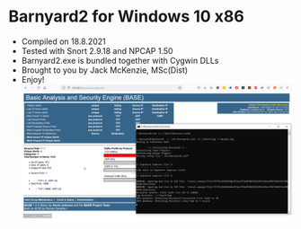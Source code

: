 # Barnyard2 for Windows 10 x86
* Compiled on 18.8.2021
* Tested with Snort 2.9.18 and NPCAP 1.50
* Barnyard2.exe is bundled together with Cygwin DLLs
* Brought to you by Jack McKenzie, MSc(Dist)
* Enjoy!
![alt Barnyard2 Windows 10 x64 Screenshot](barnyard2_scr.png  "Barnyard2 on Windows 10 x64")
